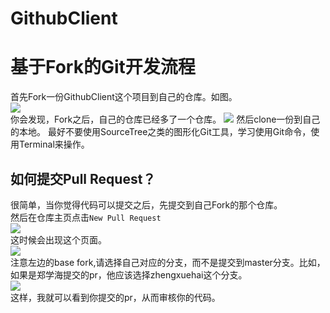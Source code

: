 # GithubClient
# 基于Fork的Git开发流程  
首先Fork一份GithubClient这个项目到自己的仓库。如图。  
![]( http://ooo.0o0.ooo/2016/05/02/57280a18607f9.png)  
你会发现，Fork之后，自己的仓库已经多了一个仓库。 
![](http://ooo.0o0.ooo/2016/05/02/57280a3e23e7a.png) 
然后clone一份到自己的本地。
最好不要使用SourceTree之类的图形化Git工具，学习使用Git命令，使用Terminal来操作。  

## 如何提交Pull Request？  
很简单，当你觉得代码可以提交之后，先提交到自己Fork的那个仓库。  
然后在仓库主页点击`New Pull Request`  
![](http://ooo.0o0.ooo/2016/05/02/57280a5e43805.png)  
这时候会出现这个页面。  
![](http://ooo.0o0.ooo/2016/05/02/57280a6b8a653.png)  
注意左边的base fork,请选择自己对应的分支，而不是提交到master分支。比如，如果是郑学海提交的pr，他应该选择zhengxuehai这个分支。  
![](http://ooo.0o0.ooo/2016/05/02/57280a7d37cc7.png)  
这样，我就可以看到你提交的pr，从而审核你的代码。  


